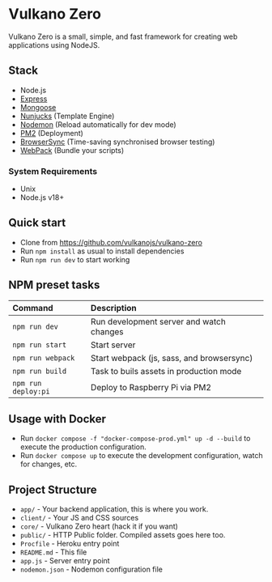 # Vulkano Zero

Vulkano Zero is a small, simple, and fast framework for creating web applications using NodeJS.

## Stack

- Node.js
- [Express](http://expressjs.com)
- [Mongoose](http://mongoosejs.com/)
- [Nunjucks](http://mozilla.github.io/nunjucks/) (Template Engine)
- [Nodemon](http://nodemon.io/) (Reload automatically for dev mode)
- [PM2](http://pm2.keymetrics.io/) (Deployment)
- [BrowserSync](https://www.browsersync.io/) (Time-saving synchronised browser testing)
- [WebPack](https://webpack.js.org/) (Bundle your scripts)

### System Requirements

- Unix
- Node.js v18+

## Quick start

- Clone from https://github.com/vulkanojs/vulkano-zero
- Run `npm install` as usual to install dependencies
- Run `npm run dev` to start working


## NPM preset tasks

| Command                         | Description                               |
| :------------------------------	| :---------------------------------------- |
| `npm run dev`                   | Run development server and watch changes	|
| `npm run start`                 | Start server                              |
| `npm run webpack`               | Start webpack (js, sass, and  browsersync)|
| `npm run build`                 | Task to buils assets in production mode   |
| `npm run deploy:pi`             | Deploy to Raspberry Pi via PM2            |


## Usage with Docker
- Run `docker compose -f "docker-compose-prod.yml" up -d --build` to execute the production configuration.
- Run `docker compose up` to execute the development configuration, watch for changes, etc.

## Project Structure

- `app/` - Your backend application, this is where you work.
- `client/` - Your JS and CSS sources
- `core/` - Vulkano Zero heart (hack it if you want)
- `public/` - HTTP Public folder. Compiled assets goes here too.
- `Procfile` - Heroku entry point
- `README.md` - This file
- `app.js` - Server entry point
- `nodemon.json` - Nodemon configuration file
